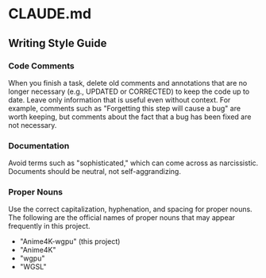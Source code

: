 # CLAUDE.md

## Writing Style Guide

### Code Comments

When you finish a task, delete old comments and annotations that are no longer necessary (e.g., UPDATED or CORRECTED) to keep the code up to date. Leave only information that is useful even without context.
For example, comments such as "Forgetting this step will cause a bug" are worth keeping, but comments about the fact that a bug has been fixed are not necessary.

### Documentation

Avoid terms such as "sophisticated," which can come across as narcissistic. Documents should be neutral, not self-aggrandizing.

### Proper Nouns

Use the correct capitalization, hyphenation, and spacing for proper nouns. The following are the official names of proper nouns that may appear frequently in this project.

- "Anime4K-wgpu" (this project)
- "Anime4K"
- "wgpu"
- "WGSL"
